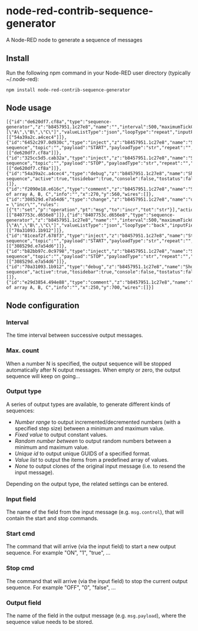 # node-red-contrib-sequence-generator
A Node-RED node to generate a sequence of messages

## Install
Run the following npm command in your Node-RED user directory (typically ~/.node-red):
```
npm install node-red-contrib-sequence-generator
```

## Node usage

```
[{"id":"de620df7.cf8a","type":"sequence-generator","z":"b8457951.1c27e8","name":"","interval":500,"maximumTickCount":"","outputType":"list","intervalunit":"msecs","stepSize":10,"stepUnit":"fixed","minValue":0,"maxValue":100,"operation":"operation","operationType":"msg","algorithm":"uuidv1","fixedValue":1,"fixedValueType":"num","valueList":"[\"A\",\"B\",\"C\"]","valueListType":"json","loopType":"repeat","inputField":"payload","inputFieldType":"msg","outputField":"payload","outputFieldType":"msg","startCommand":"START","startCommandType":"str","stopCommand":"STOP","stopCommandType":"str","x":500,"y":600,"wires":[["54a39a2c.a4cec4"]]},{"id":"6452c297.0d930c","type":"inject","z":"b8457951.1c27e8","name":"Start sequence","topic":"","payload":"START","payloadType":"str","repeat":"","crontab":"","once":false,"onceDelay":0.1,"x":260,"y":600,"wires":[["de620df7.cf8a"]]},{"id":"325cc5d5.cab32a","type":"inject","z":"b8457951.1c27e8","name":"Stop sequence","topic":"","payload":"STOP","payloadType":"str","repeat":"","crontab":"","once":false,"onceDelay":0.1,"x":260,"y":640,"wires":[["de620df7.cf8a"]]},{"id":"54a39a2c.a4cec4","type":"debug","z":"b8457951.1c27e8","name":"Show sequence","active":true,"tosidebar":true,"console":false,"tostatus":false,"complete":"payload","targetType":"msg","x":720,"y":600,"wires":[]},{"id":"f2090e18.e616c","type":"comment","z":"b8457951.1c27e8","name":"Sequence of array A, B, C","info":"","x":270,"y":560,"wires":[]},{"id":"308529d.e7a54d6","type":"change","z":"b8457951.1c27e8","name":"operation = \"incr\"","rules":[{"t":"set","p":"operation","pt":"msg","to":"incr","tot":"str"}],"action":"","property":"","from":"","to":"","reg":false,"x":470,"y":740,"wires":[["8407753c.d656e8"]]},{"id":"8407753c.d656e8","type":"sequence-generator","z":"b8457951.1c27e8","name":"","interval":500,"maximumTickCount":"","outputType":"range","intervalunit":"msecs","stepSize":10,"stepUnit":"fixed","minValue":0,"maxValue":"50","operation":"operation","operationType":"msg","algorithm":"uuidv1","fixedValue":1,"fixedValueType":"num","valueList":"[\"A\",\"B\",\"C\"]","valueListType":"json","loopType":"back","inputField":"payload","inputFieldType":"msg","outputField":"payload","outputFieldType":"msg","startCommand":"START","startCommandType":"str","stopCommand":"STOP","stopCommandType":"str","x":700,"y":740,"wires":[["70a31093.1b912"]]},{"id":"81ceaf2f.678f3","type":"inject","z":"b8457951.1c27e8","name":"Start sequence","topic":"","payload":"START","payloadType":"str","repeat":"","crontab":"","once":false,"onceDelay":0.1,"x":240,"y":740,"wires":[["308529d.e7a54d6"]]},{"id":"b82bb97c.0c9798","type":"inject","z":"b8457951.1c27e8","name":"Stop sequence","topic":"","payload":"STOP","payloadType":"str","repeat":"","crontab":"","once":false,"onceDelay":0.1,"x":240,"y":780,"wires":[["308529d.e7a54d6"]]},{"id":"70a31093.1b912","type":"debug","z":"b8457951.1c27e8","name":"Show sequence","active":true,"tosidebar":true,"console":false,"tostatus":false,"complete":"payload","targetType":"msg","x":920,"y":740,"wires":[]},{"id":"e29d3854.494e88","type":"comment","z":"b8457951.1c27e8","name":"Sequence of array A, B, C","info":"","x":250,"y":700,"wires":[]}]
```

## Node configuration

### Interval
The time interval between successive output messages.
    
### Max. count
When a number N is specified, the output sequence will be stopped automatically after N output messages.  When empty or zero, the output sequence will keep on going...

### Output type
A series of output types are available, to generate different kinds of sequences:

+ *Number range* to output incremented/decremented numbers (with a specified step size) between a minimum and maximum value.
+ *Fixed value* to output constant values.
+ *Random number between* to output random numbers between a minimum and maximum value.
+ *Unique id* to output unique GUIDS of a specified format.
+ *Value list* to output the items from a predefined array of values.
+ *None* to output clones of the original input message (i.e. to resend the input message).

Depending on the output type, the related settings can be entered.

### Input field
The name of the field from the input message (e.g. <code>msg.control</code>), that will contain the start and stop commands.

### Start cmd
The command that will arrive (via the input field) to start a new output sequence.  For example "ON", "1", "true", ...

### Stop cmd
The command that will arrive (via the input field) to stop the current output sequence.  For example "OFF", "0", "false", ...

### Output field
The name of the field in the output message (e.g. <code>msg.payload</code>), where the sequence value needs to be stored. 
